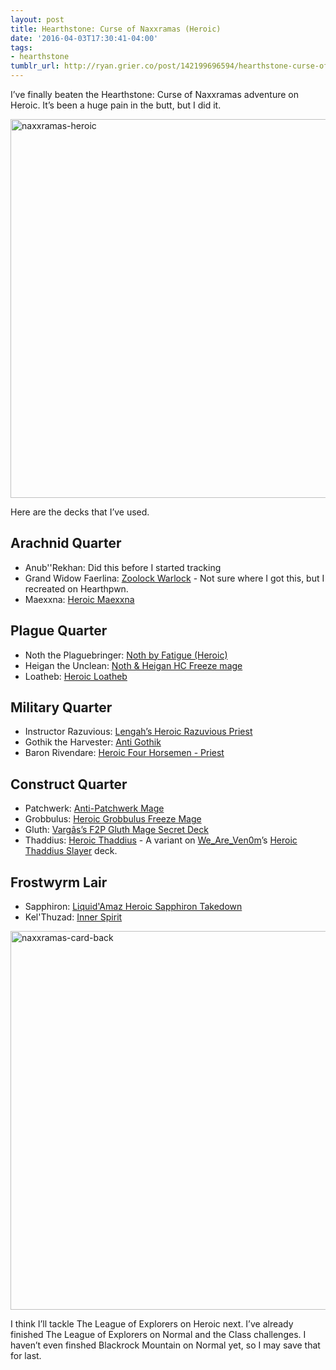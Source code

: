 ```yaml
---
layout: post
title: Hearthstone: Curse of Naxxramas (Heroic)
date: '2016-04-03T17:30:41-04:00'
tags:
- hearthstone
tumblr_url: http://ryan.grier.co/post/142199696594/hearthstone-curse-of-naxxramas-heroic
---
```

I’ve finally beaten the Hearthstone: Curse of Naxxramas adventure on Heroic. It’s been a huge pain in the butt, but I did it.

<a data-flickr-embed="true"  href="https://www.flickr.com/photos/rwgrier/26126113212/in/dateposted-family/" title="naxxramas-heroic"><img src="https://farm2.staticflickr.com/1486/26126113212_bfd6774ab9_b.jpg" width="1024" height="606" alt="naxxramas-heroic"></a><script async src="//embedr.flickr.com/assets/client-code.js" charset="utf-8"></script>

Here are the decks that I’ve used.

## Arachnid Quarter

- Anub''Rekhan: Did this before I started tracking
- Grand Widow Faerlina: [Zoolock Warlock](http://www.hearthpwn.com/decks/463203-warlock-zoolock) - Not sure where I got this, but I recreated on Hearthpwn.
- Maexxna: [Heroic Maexxna](http://www.hearthpwn.com/decks/392839-heroic-maexxna)

## Plague Quarter

- Noth the Plaguebringer: [Noth by Fatigue (Heroic)](http://www.hearthhead.com/decks/noth-by-fatigue-heroic)
- Heigan the Unclean: [Noth & Heigan HC Freeze mage](http://www.hearthpwn.com/decks/80805-noth-heigan-hc-freeze-mage)
- Loatheb: [Heroic Loatheb](http://www.hearthhead.com/decks/heroic-loatheb)

## Military Quarter

- Instructor Razuvious: [Lengah’s Heroic Razuvious Priest](http://www.hearthpwn.com/decks/84535-lengahs-heroic-razuvious-priest)
- Gothik the Harvester: [Anti Gothik](http://www.hearthhead.com/decks/anti-gothik-super-winrate)
- Baron Rivendare: [Heroic Four Horsemen - Priest](http://www.hearthhead.com/decks/heroic-four-horsemen-priest-updated)

## Construct Quarter

- Patchwerk: [Anti-Patchwerk Mage](http://www.hearthpwn.com/decks/88403-zeto-anti-patchwerk-mage)
- Grobbulus: [Heroic Grobbulus Freeze Mage](http://www.hearthpwn.com/decks/88314-heroic-grobbulus-freeze-mage)
- Gluth: [Vargâs’s F2P Gluth Mage Secret Deck](http://www.hearthpwn.com/decks/88475-vargass-f2p-gluth-mage-secret-deck)
- Thaddius: [Heroic Thaddius](http://www.hearthpwn.com/decks/465394-heroic-thaddius) - A variant on [We_Are_Ven0m](http://www.hearthpwn.com/members/We_Are_Ven0m)’s [Heroic Thaddius Slayer](http://www.hearthpwn.com/decks/88409-heroic-thaddius-slayer) deck.

## Frostwyrm Lair

- Sapphiron: [Liquid'Amaz Heroic Sapphiron Takedown](http://www.hearthpwn.com/decks/92358-liquidamaz-heroic-sapphiron-takedown)
- Kel'Thuzad: [Inner Spirit](http://www.hearthhead.com/decks/inner-spirit)

<a data-flickr-embed="true"  href="https://www.flickr.com/photos/rwgrier/26192642826/in/dateposted-family/" title="naxxramas-card-back"><img src="https://farm2.staticflickr.com/1541/26192642826_e3521b578f_b.jpg" width="1024" height="606" alt="naxxramas-card-back"></a><script async src="//embedr.flickr.com/assets/client-code.js" charset="utf-8"></script>

I think I’ll tackle The League of Explorers on Heroic next. I’ve already finished The League of Explorers on Normal and the Class challenges. I haven’t even finshed Blackrock Mountain on Normal yet, so I may save that for last.
